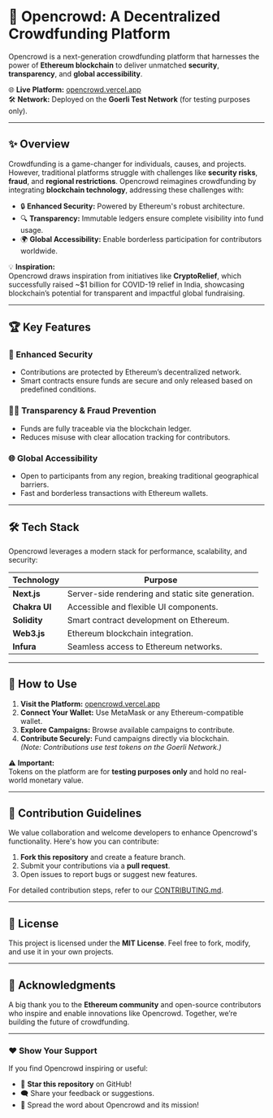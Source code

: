 # 🚀 Opencrowd: A Decentralized Crowdfunding Platform

Opencrowd is a next-generation crowdfunding platform that harnesses the power of **Ethereum blockchain** to deliver unmatched **security**, **transparency**, and **global accessibility**.  

🌐 **Live Platform:** [opencrowd.vercel.app](https://opencrowd.vercel.app/)  
🛠 **Network:** Deployed on the **Goerli Test Network** (for testing purposes only).

---

## ✨ Overview

Crowdfunding is a game-changer for individuals, causes, and projects. However, traditional platforms struggle with challenges like **security risks**, **fraud**, and **regional restrictions**. Opencrowd reimagines crowdfunding by integrating **blockchain technology**, addressing these challenges with:

- 🔒 **Enhanced Security:** Powered by Ethereum's robust architecture.
- 🔍 **Transparency:** Immutable ledgers ensure complete visibility into fund usage.
- 🌍 **Global Accessibility:** Enable borderless participation for contributors worldwide.

💡 **Inspiration:**  
Opencrowd draws inspiration from initiatives like **CryptoRelief**, which successfully raised ~$1 billion for COVID-19 relief in India, showcasing blockchain’s potential for transparent and impactful global fundraising.

---

## 🏆 Key Features

### 🔐 Enhanced Security
- Contributions are protected by Ethereum’s decentralized network.
- Smart contracts ensure funds are secure and only released based on predefined conditions.

### 🕵️‍♂️ Transparency & Fraud Prevention
- Funds are fully traceable via the blockchain ledger.
- Reduces misuse with clear allocation tracking for contributors.

### 🌐 Global Accessibility
- Open to participants from any region, breaking traditional geographical barriers.
- Fast and borderless transactions with Ethereum wallets.

---

## 🛠 Tech Stack

Opencrowd leverages a modern stack for performance, scalability, and security:

| **Technology** | **Purpose** |
|-----------------|-------------|
| **Next.js**     | Server-side rendering and static site generation. |
| **Chakra UI**   | Accessible and flexible UI components. |
| **Solidity**    | Smart contract development on Ethereum. |
| **Web3.js**     | Ethereum blockchain integration. |
| **Infura**      | Seamless access to Ethereum networks. |

---

## 🚀 How to Use

1. **Visit the Platform:** [opencrowd.vercel.app](https://opencrowd.vercel.app)
2. **Connect Your Wallet:** Use MetaMask or any Ethereum-compatible wallet.
3. **Explore Campaigns:** Browse available campaigns to contribute.
4. **Contribute Securely:** Fund campaigns directly via blockchain.  
   *(Note: Contributions use test tokens on the Goerli Network.)*

⚠️ **Important:**  
Tokens on the platform are for **testing purposes only** and hold no real-world monetary value.

---

## 🤝 Contribution Guidelines

We value collaboration and welcome developers to enhance Opencrowd's functionality. Here's how you can contribute:

1. **Fork this repository** and create a feature branch.
2. Submit your contributions via a **pull request**.
3. Open issues to report bugs or suggest new features.

For detailed contribution steps, refer to our [CONTRIBUTING.md](#).

---

## 📖 License

This project is licensed under the **MIT License**. Feel free to fork, modify, and use it in your own projects.  

---

## 🌟 Acknowledgments

A big thank you to the **Ethereum community** and open-source contributors who inspire and enable innovations like Opencrowd. Together, we’re building the future of crowdfunding.

---

### ❤️ Show Your Support

If you find Opencrowd inspiring or useful:
- 🌟 **Star this repository** on GitHub!
- 🗨️ Share your feedback or suggestions.
- 🚀 Spread the word about Opencrowd and its mission!

